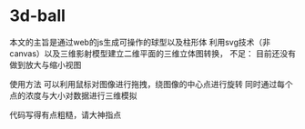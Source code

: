 # 3d-ball
本文的主旨是通过web的js生成可操作的球型以及柱形体
利用svg技术（非canvas）以及三维影射模型建立二维平面的三维立体图转换，
不足：
目前还没有做到放大与缩小视图

使用方法
可以利用鼠标对图像进行拖拽，绕图像的中心点进行旋转
同时通过每个点的浓度与大小对数据进行三维模拟

代码写得有点粗糙，请大神指点
